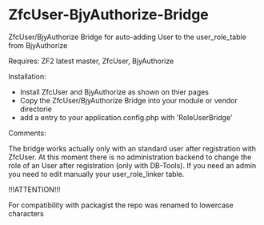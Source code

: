 ZfcUser-BjyAuthorize-Bridge
===========================

ZfcUser/BjyAuthorize Bridge for auto-adding User to the user_role_table from BjyAuthorize

Requires: ZF2 latest master,
          ZfcUser,
          BjyAuthorize

Installation:

- Install ZfcUser and BjyAuthorize as shown on thier pages
- Copy the ZfcUser/BjyAuthorize Bridge into your module or vendor directorie
- add a entry to your application.config.php with 'RoleUserBridge'

Comments:

The bridge works actually only with an standard user after registration with ZfcUser.
At this moment there is no administration backend to change the role of an User after 
registration (only with DB-Tools). If you need an admin you need to edit manually your
user_role_linker table.


!!!ATTENTION!!!

For compatibility with packagist the repo was renamed to lowercase characters